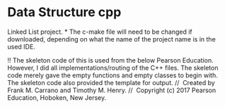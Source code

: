 # Data Structure cpp

Linked List project. * The c-make file will need to be changed if downloaded, depending on what the name of the project name is in the used IDE. 


!! The skeleton code of this is used from the below Pearson Education. However, I did all implementations/routing of the C++ files. The skeleton code merely gave the empty functions and empty classes to begin with. The skeleton code also provided the template for output.
//  Created by Frank M. Carrano and Timothy M. Henry.
//  Copyright (c) 2017 Pearson Education, Hoboken, New Jersey.

 
